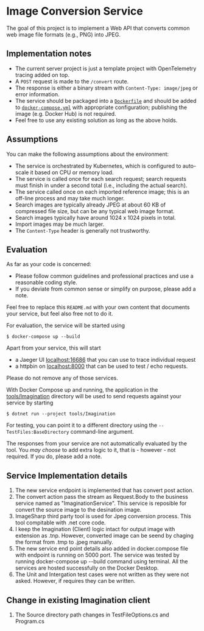 # Image Conversion Service

The goal of this project is to implement a Web API that converts
common web image file formats (e.g., PNG) into JPEG.

## Implementation notes

- The current server project is just a template project with OpenTelemetry tracing added on top.
- A `POST` request is made to the `/convert` route.
- The response is either a binary stream with `Content-Type: image/jpeg` or error information.
- The service should be packaged into a [`Dockerfile`](Dockerfile)
  and should be added to  [`docker-compose.yml`](docker-compose.yml)
  with appropriate configuration; publishing the image (e.g. Docker Hub) is not required.
- Feel free to use any existing solution as long as the above holds.

## Assumptions

You can make the following assumptions about the environment:

- The service is orchestrated by Kubernetes, which is configured to auto-scale it based on
  CPU or memory load.
- The service is called once for each search request; search requests must finish in
  under a second total (i.e., including the actual search).
- The service called once on each imported reference image; this is an off-line process and
  may take much longer.
- Search images are typically already JPEG at about 60 KB of compressed
  file size, but can be any typical web image format.
- Search images typically have around 1024 x 1024 pixels in total.
- Import images may be much larger.
- The `Content-Type` header is generally not trustworthy.

## Evaluation

As far as your code is concerned:

- Please follow common guidelines and professional practices and use a reasonable coding style.
- If you deviate from common sense or simplify on purpose, please add a note.

Feel free to replace this `README.md` with your own content that documents your service, but
feel also free not to do it.

For evaluation, the service will be started using

```console
$ docker-compose up --build
```

Apart from your service, this will start

- a Jaeger UI [localhost:16686](http://localhost:16686/) that you can use to trace individual request
- a httpbin on [localhost:8000](http://localhost:8000/) that can be used to test / echo requests.

Please do not remove any of those services.

With Docker Compose up and running, the application in the [tools/Imagination](tools/Imagination)
directory will be used to send requests against your service by starting

```console
$ dotnet run --project tools/Imagination
```

For testing, you can point it to a different directory using the `--TestFiles:BaseDirectory` command-line argument.

The responses from your service are not automatically evaluated by the tool. You _may choose_ to
add extra logic to it, that is - however - not required. If you do, please add a note.

## Service Implementation details
1. The new service endpoint is implemented that has convert post action.
2. The convert action pass the stream as Request.Body to the business service named as "ImaginationService". This service is reposible for convert the source image to the desination image.
3. ImageSharp third party tool is used for Jpeg conversion process. This tool compitable with .net core code.
4. I keep the Imagination (Client)  logic intact for output image with extension as .tnp. However, converted image can be seend by chaging the format from .tmp to .jpeg manually. 
5. The new service end point details also added in docker.compose file with endpoint is running on 5000 port. The service was tested by running docker-compose up --build command using terminal. All the services are hosted successfully on the Docker Desktop.
6. The Unit and Intergation test cases were not written as they were not asked. However, if requires they can be written.

## Change in existing Imagination client
1. The Source directory path changes in TestFileOptions.cs and Program.cs 

